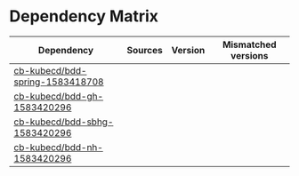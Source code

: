 # Dependency Matrix

Dependency | Sources | Version | Mismatched versions
---------- | ------- | ------- | -------------------
[cb-kubecd/bdd-spring-1583418708](https://github.com/cb-kubecd/bdd-spring-1583418708.git) |  | []() | 
[cb-kubecd/bdd-gh-1583420296](https://github.com/cb-kubecd/bdd-gh-1583420296.git) |  | []() | 
[cb-kubecd/bdd-sbhg-1583420296](https://github.com/cb-kubecd/bdd-sbhg-1583420296.git) |  | []() | 
[cb-kubecd/bdd-nh-1583420296](https://github.com/cb-kubecd/bdd-nh-1583420296.git) |  | []() | 
